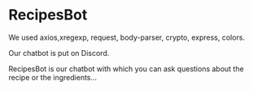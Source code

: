 # RecipesBot

We used axios,xregexp, request, body-parser, crypto, express, colors.

Our chatbot is put on Discord.

RecipesBot is our chatbot with which you can ask questions about the recipe or the ingredients...
